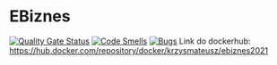 # EBiznes
[![Quality Gate Status](https://sonarcloud.io/api/project_badges/measure?project=matthewkrzys_EBiznes&metric=alert_status)](https://sonarcloud.io/dashboard?id=matthewkrzys_EBiznes)
[![Code Smells](https://sonarcloud.io/api/project_badges/measure?project=matthewkrzys_EBiznes&metric=code_smells)](https://sonarcloud.io/dashboard?id=matthewkrzys_EBiznes)
[![Bugs](https://sonarcloud.io/api/project_badges/measure?project=matthewkrzys_EBiznes&metric=bugs)](https://sonarcloud.io/dashboard?id=matthewkrzys_EBiznes)
Link do dockerhub: https://hub.docker.com/repository/docker/krzysmateusz/ebiznes2021
